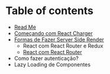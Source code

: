 # Table of contents

* [Read Me](README.md)
* [Começando com React Charger](comecando-com-react-charger.md)
* [Formas de Fazer Server Side Render](formas-de-fazer-server-side-render/README.md)
  * React com React Router e Redux
  * [React com React Router](formas-de-fazer-server-side-render/react-com-react-router.md)
* Como fazer autenticação?
* Lazy Loading de Componentes

